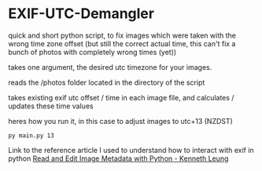 # EXIF-UTC-Demangler
quick and short python script, to fix images which were taken with the wrong time zone offset (but still the correct actual time, this can't fix a bunch of photos with completely wrong times (yet))

takes one argument, the desired utc timezone for your images.

reads the /photos folder located in the directory of the script

takes existing exif utc offset / time in each image file, and calculates / updates these time values

heres how you run it, in this case to adjust images to utc+13 (NZDST)

```
py main.py 13
```

Link to the reference article I used to understand how to interact with exif in python [Read and Edit Image Metadata with Python - Kenneth Leung](https://towardsdatascience.com/read-and-edit-image-metadata-with-python-f635398cd991#9cfd)

